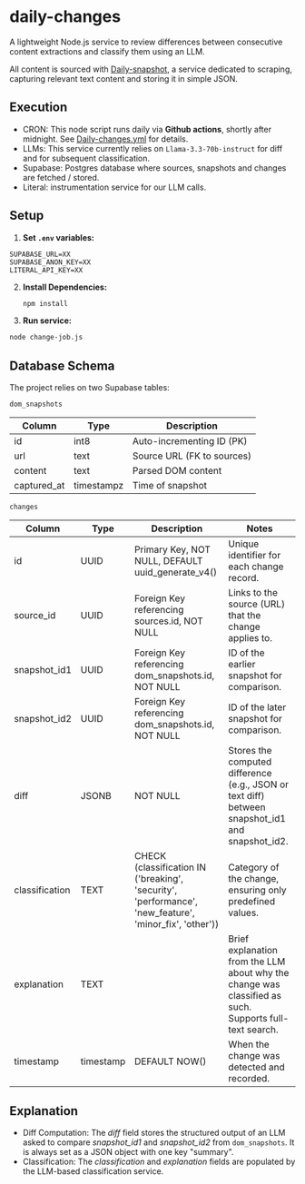 # daily-changes

A lightweight Node.js service to review differences between consecutive content extractions and classify them using an LLM.

All content is sourced with [Daily-snapshot](https://github.com/superchangeai/daily-snapshot), a service dedicated to scraping, capturing relevant text content and storing it in simple JSON. 

## Execution

- CRON: This node script runs daily via **Github actions**, shortly after midnight. See [Daily-changes.yml](https://github.com/superchangeai/daily-change/blob/main/.github/workflows/daily-changes.yml) for details.
- LLMs: This service currently relies on `Llama-3.3-70b-instruct` for diff and for subsequent classification. 
- Supabase: Postgres database where sources, snapshots and changes are fetched / stored.
- Literal: instrumentation service for our LLM calls.

## Setup

1. **Set `.env` variables:**

```
SUPABASE_URL=XX
SUPABASE_ANON_KEY=XX
LITERAL_API_KEY=XX
```

2. **Install Dependencies:**
   ```bash
   npm install

3. **Run service:**

```bash
node change-job.js
```

## Database Schema

The project relies on two Supabase tables:

`dom_snapshots`

| Column | Type | Description | 
|--------|------|-------------|
| id     | int8     | Auto-incrementing ID (PK)          |
| url    | text     | Source URL (FK to sources)            |
| content    | text     | Parsed DOM content            |
| captured_at    | timestampz     | Time of snapshot            |

`changes`

| Column | Type | Description | Notes | 
|--------|------|-------------|-------------|
| id     | UUID     | Primary Key, NOT NULL, DEFAULT uuid_generate_v4()          | Unique identifier for each change record.|
| source_id     | UUID     | Foreign Key referencing sources.id, NOT NULL          | Links to the source (URL) that the change applies to.|
| snapshot_id1     | UUID     | Foreign Key referencing dom_snapshots.id, NOT NULL          | ID of the earlier snapshot for comparison.|
| snapshot_id2     | UUID     | Foreign Key referencing dom_snapshots.id, NOT NULL        | ID of the later snapshot for comparison.|
| diff     | JSONB     |  NOT NULL       | Stores the computed difference (e.g., JSON or text diff) between snapshot_id1 and snapshot_id2.|
| classification     | TEXT     | CHECK (classification IN ('breaking', 'security', 'performance', 'new_feature', 'minor_fix', 'other'))        | Category of the change, ensuring only predefined values.|
| explanation     | TEXT     |        | Brief explanation from the LLM about why the change was classified as such. Supports full-text search.|
| timestamp     | timestamp     | DEFAULT NOW()       | When the change was detected and recorded.|

## Explanation
- Diff Computation: The _diff_ field stores the structured output of an LLM asked to compare _snapshot_id1_ and _snapshot_id2_ from `dom_snapshots`. It is always set as a JSON object with one key "summary". 
- Classification: The _classification_ and _explanation_ fields are populated by the LLM-based classification service. 


